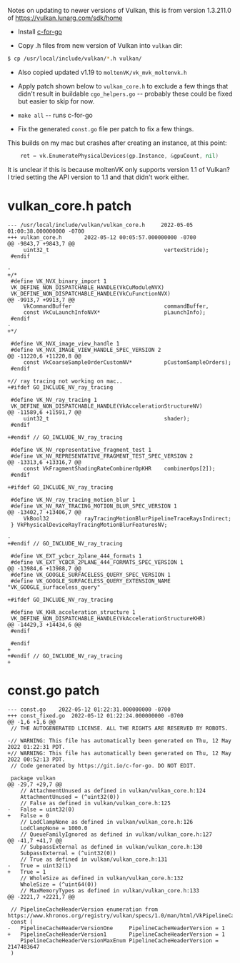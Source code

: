 Notes on updating to newer versions of Vulkan, this is from version 1.3.211.0 of https://vulkan.lunarg.com/sdk/home

* Install [c-for-go](https://github.com/xlab/c-for-go)

* Copy .h files from new version of Vulkan into `vulkan` dir:

```bash
$ cp /usr/local/include/vulkan/*.h vulkan/
```

* Also copied updated v1.19 to `moltenVK/vk_mvk_moltenvk.h`

* Apply patch shown below to `vulkan_core.h` to exclude a few things that didn't result in buildable `cgo_helpers.go` -- probably these could be fixed but easier to skip for now.

* `make all` -- runs c-for-go

* Fix the generated `const.go` file per patch to fix a few things.

This builds on my mac but crashes after creating an instance, at this point:

```Go
	ret = vk.EnumeratePhysicalDevices(gp.Instance, &gpuCount, nil)
```

It is unclear if this is because moltenVK only supports version 1.1 of Vulkan?  I tried setting the API version to 1.1 and that didn't work either.

# vulkan_core.h patch

```
--- /usr/local/include/vulkan/vulkan_core.h     2022-05-05 01:00:38.000000000 -0700
+++ vulkan_core.h       2022-05-12 00:05:57.000000000 -0700
@@ -9843,7 +9843,7 @@
     uint32_t                                    vertexStride);
 #endif
 
-
+/*
 #define VK_NVX_binary_import 1
 VK_DEFINE_NON_DISPATCHABLE_HANDLE(VkCuModuleNVX)
 VK_DEFINE_NON_DISPATCHABLE_HANDLE(VkCuFunctionNVX)
@@ -9913,7 +9913,7 @@
     VkCommandBuffer                             commandBuffer,
     const VkCuLaunchInfoNVX*                    pLaunchInfo);
 #endif
-
+*/
 
 #define VK_NVX_image_view_handle 1
 #define VK_NVX_IMAGE_VIEW_HANDLE_SPEC_VERSION 2
@@ -11220,6 +11220,8 @@
     const VkCoarseSampleOrderCustomNV*          pCustomSampleOrders);
 #endif
 
+// ray tracing not working on mac..
+#ifdef GO_INCLUDE_NV_ray_tracing
 
 #define VK_NV_ray_tracing 1
 VK_DEFINE_NON_DISPATCHABLE_HANDLE(VkAccelerationStructureNV)
@@ -11589,6 +11591,7 @@
     uint32_t                                    shader);
 #endif
 
+#endif // GO_INCLUDE_NV_ray_tracing
 
 #define VK_NV_representative_fragment_test 1
 #define VK_NV_REPRESENTATIVE_FRAGMENT_TEST_SPEC_VERSION 2
@@ -13313,6 +13316,7 @@
     const VkFragmentShadingRateCombinerOpKHR    combinerOps[2]);
 #endif
 
+#ifdef GO_INCLUDE_NV_ray_tracing
 
 #define VK_NV_ray_tracing_motion_blur 1
 #define VK_NV_RAY_TRACING_MOTION_BLUR_SPEC_VERSION 1
@@ -13402,7 +13406,7 @@
     VkBool32           rayTracingMotionBlurPipelineTraceRaysIndirect;
 } VkPhysicalDeviceRayTracingMotionBlurFeaturesNV;
 
-
+#endif // GO_INCLUDE_NV_ray_tracing
 
 #define VK_EXT_ycbcr_2plane_444_formats 1
 #define VK_EXT_YCBCR_2PLANE_444_FORMATS_SPEC_VERSION 1
@@ -13984,6 +13988,7 @@
 #define VK_GOOGLE_SURFACELESS_QUERY_SPEC_VERSION 1
 #define VK_GOOGLE_SURFACELESS_QUERY_EXTENSION_NAME "VK_GOOGLE_surfaceless_query"
 
+#ifdef GO_INCLUDE_NV_ray_tracing
 
 #define VK_KHR_acceleration_structure 1
 VK_DEFINE_NON_DISPATCHABLE_HANDLE(VkAccelerationStructureKHR)
@@ -14429,3 +14434,6 @@
 #endif
 
 #endif
+
+#endif // GO_INCLUDE_NV_ray_tracing
+
```

# const.go patch

```
--- const.go	2022-05-12 01:22:31.000000000 -0700
+++ const_fixed.go	2022-05-12 01:22:24.000000000 -0700
@@ -1,6 +1,6 @@
 // THE AUTOGENERATED LICENSE. ALL THE RIGHTS ARE RESERVED BY ROBOTS.
 
-// WARNING: This file has automatically been generated on Thu, 12 May 2022 01:22:31 PDT.
+// WARNING: This file has automatically been generated on Thu, 12 May 2022 00:52:13 PDT.
 // Code generated by https://git.io/c-for-go. DO NOT EDIT.
 
 package vulkan
@@ -29,7 +29,7 @@
 	// AttachmentUnused as defined in vulkan/vulkan_core.h:124
 	AttachmentUnused = (^uint32(0))
 	// False as defined in vulkan/vulkan_core.h:125
-	False = uint32(0)
+	False = 0
 	// LodClampNone as defined in vulkan/vulkan_core.h:126
 	LodClampNone = 1000.0
 	// QueueFamilyIgnored as defined in vulkan/vulkan_core.h:127
@@ -41,7 +41,7 @@
 	// SubpassExternal as defined in vulkan/vulkan_core.h:130
 	SubpassExternal = (^uint32(0))
 	// True as defined in vulkan/vulkan_core.h:131
-	True = uint32(1)
+	True = 1
 	// WholeSize as defined in vulkan/vulkan_core.h:132
 	WholeSize = (^uint64(0))
 	// MaxMemoryTypes as defined in vulkan/vulkan_core.h:133
@@ -2221,7 +2221,7 @@
 
 // PipelineCacheHeaderVersion enumeration from https://www.khronos.org/registry/vulkan/specs/1.0/man/html/VkPipelineCacheHeaderVersion.html
 const (
-	PipelineCacheHeaderVersionOne     PipelineCacheHeaderVersion = 1
+	PipelineCacheHeaderVersion1       PipelineCacheHeaderVersion = 1
 	PipelineCacheHeaderVersionMaxEnum PipelineCacheHeaderVersion = 2147483647
 )

```

